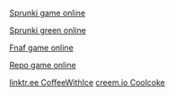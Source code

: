 [Sprunki game online](https://sprunki-games.online)

[Sprunki green online](https://sprunkigreen.online)

[Fnaf game online](https://fnaf-game.online)

[Repo game online](https://repo-game.online)

[linktr.ee CoffeeWithIce](https://linktr.ee/CoffeeWithIce)
[creem.io Coolcoke](https://www.creem.io/bip/coolcoke)


<!--
**yhif/yhif** is a ✨ _special_ ✨ repository because its `README.md` (this file) appears on your GitHub profile.

Here are some ideas to get you started:

- 🔭 I’m currently working on ...
- 🌱 I’m currently learning ...
- 👯 I’m looking to collaborate on ...
- 🤔 I’m looking for help with ...
- 💬 Ask me about ...
- 📫 How to reach me: ...
- 😄 Pronouns: ...
- ⚡ Fun fact: ...
-->
